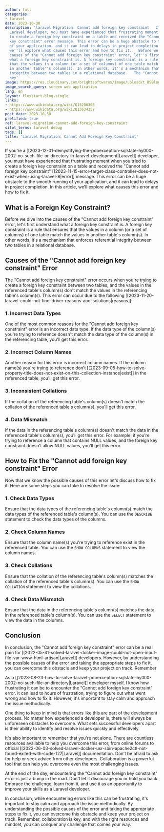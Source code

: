 ```yaml
---
author: full
categories:
- laravel
date: 2023-10-30
description: 'laravel Migration: Cannot add foreign key constraint   If you''re a
  Laravel developer, you must have experienced that frustrating moment when you tried
  to create a foreign key constraint on a table and received the "Cannot add foreign
  key constraint" error message. This error can be a huge obstacle to the smooth running
  of your application, and it can lead to delays in project completion. In this article,
  we''ll explore what causes this error and how to fix it.   Before we dive into the
  causes of the "Cannot add foreign key constraint" error, let''s first understand
  what a foreign key constraint is. A foreign key constraint is a rule that ensures
  that the values in a column (or a set of columns) of one table match the values
  in another table''s column(s). In other words, it''s a mechanism that enforces referential
  integrity between two tables in a relational database.   The "Cannot add foreign
  key'
image: https://res.cloudinary.com/brightsoftwares/image/upload/t_BSBlogImage/v1/brightsoftwares.com.blog/cmJEzlgU02w
image_search_query: screen web application
lang: en
layout: flexstart-blog-single
links:
- https://www.wikidata.org/wiki/Q15206305
- https://www.wikidata.org/wiki/Q13634357
post_date: 2023-10-30
pretified: true
ref: laravel-migration-cannot-add-foreign-key-constraint
silot_terms: laravel debug
tags: []
title: 'Laravel Migration: Cannot Add Foreign Key Constraint'
---
```


If you're a [[2023-12-01-demystifying-the-pdoexception-sqlstate-hy000-2002-no-such-file-or-directory-in-laravel-development|Laravel]] developer, you must have experienced that frustrating moment when you tried to create a foreign key constraint on a table and received the "Cannot add foreign key constraint" [[2023-11-15-error-target-class-controller-does-not-exist-when-using-laravel-8|error]] message. This error can be a huge obstacle to the smooth running of your application, and it can lead to delays in project completion. In this article, we'll explore what causes this error and how to fix it.

## What is a Foreign Key Constraint?

Before we dive into the causes of the "Cannot add foreign key constraint" error, let's first understand what a foreign key constraint is. A foreign key constraint is a rule that ensures that the values in a column (or a set of columns) of one table match the values in another table's column(s). In other words, it's a mechanism that enforces referential integrity between two tables in a relational database.

## Causes of the "Cannot add foreign key constraint" Error

The "Cannot add foreign key constraint" error occurs when you're trying to create a foreign key constraint between two tables, and the values in the referenced table's column(s) don't match the values in the referencing table's column(s). This error can occur due to the following [[2023-11-20-laravel-could-not-find-driver-reasons-and-solutions|reasons]]:

### 1. Incorrect Data Types

One of the most common reasons for the "Cannot add foreign key constraint" error is an incorrect data type. If the data type of the column(s) you're trying to reference doesn't match the data type of the column(s) in the referencing table, you'll get this error.

### 2. Incorrect Column Names

Another reason for this error is incorrect column names. If the column name(s) you're trying to reference don't [[2023-09-05-how-to-solve-property-title-does-not-exist-on-this-collection-instance|exist]] in the referenced table, you'll get this error.

### 3. Inconsistent Collations

If the collation of the referencing table's column(s) doesn't match the collation of the referenced table's column(s), you'll get this error.

### 4. Data Mismatch

If the data in the referencing table's column(s) doesn't match the data in the referenced table's column(s), you'll get this error. For example, if you're trying to reference a column that contains NULL values, and the foreign key constraint doesn't allow NULL values, you'll get this error.

## How to Fix the "Cannot add foreign key constraint" Error

Now that we know the possible causes of this error let's discuss how to fix it. Here are some steps you can take to resolve the issue:

### 1. Check Data Types

Ensure that the data types of the referencing table's column(s) match the data types of the referenced table's column(s). You can use the `DESCRIBE` statement to check the data types of the columns.

### 2. Check Column Names

Ensure that the column name(s) you're trying to reference exist in the referenced table. You can use the `SHOW COLUMNS` statement to view the column names.

### 3. Check Collations

Ensure that the collation of the referencing table's column(s) matches the collation of the referenced table's column(s). You can use the `SHOW COLLATION` statement to view the collations.

### 4. Check Data Mismatch

Ensure that the data in the referencing table's column(s) matches the data in the referenced table's column(s). You can use the `SELECT` statement to view the data in the columns.

## Conclusion

In conclusion, the "Cannot add foreign key constraint" error can be a real pain for [[2022-05-31-solved-laravel-docker-image-could-not-open-input-file-var-www-html-artisan|Laravel]] developers. However, by understanding the possible causes of the error and taking the appropriate steps to fix it, you can overcome this obstacle and keep your project on track. Remember

As a [[2023-08-23-how-to-solve-laravel-pdoexception-sqlstate-hy000-2002-no-such-file-or-directory|Laravel]] developer myself, I know how frustrating it can be to encounter the "Cannot add foreign key constraint" error. It can lead to hours of frustration, trying to figure out what went wrong and how to fix it. However, it's important to stay calm and approach the issue methodically.

One thing to keep in mind is that errors like this are part of the development process. No matter how experienced a developer is, there will always be unforeseen obstacles to overcome. What sets successful developers apart is their ability to identify and resolve issues quickly and effectively.

It's also important to remember that you're not alone. There are countless resources available to help you overcome this error, from online forums to official [[2022-06-03-solved-laravel-docker-usr-sbin-apache2ctl-not-found-exited-with-code-127|Laravel]] documentation. Don't be afraid to ask for help or seek advice from other developers. Collaboration is a powerful tool that can help you overcome even the most challenging issues.

At the end of the day, encountering the "Cannot add foreign key constraint" error is just a bump in the road. Don't let it discourage you or hold you back. Embrace the challenge, learn from it, and use it as an opportunity to improve your skills as a Laravel developer.

In conclusion, while encountering errors like this can be frustrating, it's important to stay calm and approach the issue methodically. By understanding the possible causes of the error and taking the appropriate steps to fix it, you can overcome this obstacle and keep your project on track. Remember, collaboration is key, and with the right resources and mindset, you can conquer any challenge that comes your way.